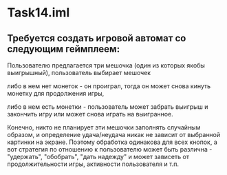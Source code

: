 # Task14.iml
## Требуется создать  игровой автомат со следующим геймплеем:
Пользователю предлагается три мешочка (один из которых якобы выигрышный), пользователь выбирает мешочек 

либо в нем нет монеток - он проиграл, тогда он может снова кинуть монетку для продолжения игры, 

либо  в нем есть монетки -  пользователь может забрать выигрыш и закончить игру или  может снова играть на выигранное.

Конечно, никто не планирует эти мешочки заполнять случайным образом, и определение удача/неудача  никак не зависит от выбранной картинки на экране. Поэтому обработка одинакова для всех кнопок, а вот стратегия по отношению к пользователю может быть различна - "удержать", "обобрать", "дать надежду" и может зависеть от продолжительности игры, активности пользователя и т.п.
